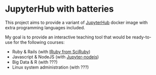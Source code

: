 # JupyterHub with batteries

This project aims to provide a variant of [JupyterHub]() docker image with
extra programming languages included.

My goal is to provide an interactive teaching tool that would
be ready-to-use for the following courses:

* Ruby & Rails (with [IRuby from SciRuby]())
* Javascript & NodeJS (with [Jupyter-nodejs]())
* Big Data & R (with ???)
* Linux system administration (with ???)

